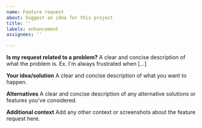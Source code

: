 ```yaml
---
name: Feature request
about: Suggest an idea for this project
title: ''
labels: enhancement
assignees: ''

---
```


**Is my request related to a problem?**
A clear and concise description of what the problem is. Ex. I'm always frustrated when [...]

**Your idea/solution**
A clear and concise description of what you want to happen.

**Alternatives**
A clear and concise description of any alternative solutions or features you've considered.

**Additional context**
Add any other context or screenshots about the feature request here.
